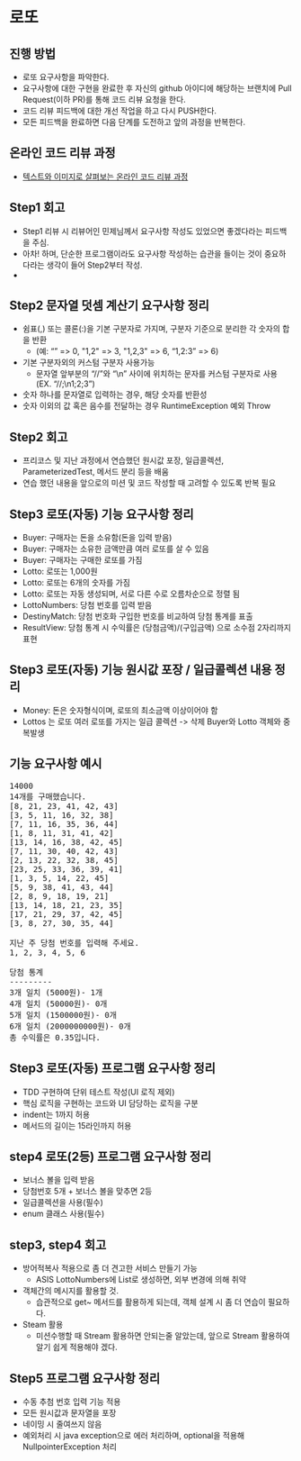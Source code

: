 # 로또
## 진행 방법
* 로또 요구사항을 파악한다.
* 요구사항에 대한 구현을 완료한 후 자신의 github 아이디에 해당하는 브랜치에 Pull Request(이하 PR)를 통해 코드 리뷰 요청을 한다.
* 코드 리뷰 피드백에 대한 개선 작업을 하고 다시 PUSH한다.
* 모든 피드백을 완료하면 다음 단계를 도전하고 앞의 과정을 반복한다.

## 온라인 코드 리뷰 과정
* [텍스트와 이미지로 살펴보는 온라인 코드 리뷰 과정](https://github.com/next-step/nextstep-docs/tree/master/codereview)


## Step1 회고
* Step1 리뷰 시 리뷰어인 민제님께서 요구사항 작성도 있었으면 좋겠다라는 피드백을 주심.
* 아차! 하며, 단순한 프로그램이라도 요구사항 작성하는 습관을 들이는 것이 중요하다라는 생각이 들어 Step2부터 작성.
* 
## Step2 문자열 덧셈 계산기 요구사항 정리

* 쉼표(,) 또는 콜론(:)을 기본 구분자로 가지며, 구분자 기준으로 분리한 각 숫자의 합을 반환
  * (예: “” => 0, "1,2" => 3, "1,2,3" => 6, “1,2:3” => 6)
* 기본 구분자외의 커스텀 구분자 사용가능
  * 문자열 앞부분의 “//”와 “\n” 사이에 위치하는 문자를 커스텀 구분자로 사용(EX. “//;\n1;2;3”)
* 숫자 하나를 문자열로 입력하는 경우, 해당 숫자를 반환성
* 숫자 이외의 값 혹은 음수를 전달하는 경우 RuntimeException 예외 Throw

## Step2 회고
* 프리코스 및 지난 과정에서 연습했던 원시값 포장, 일급콜렉션, ParameterizedTest, 메서드 분리 등을 배움
* 연습 했던 내용을 앞으로의 미션 및 코드 작성할 때 고려할 수 있도록 반복 필요

## Step3 로또(자동) 기능 요구사항 정리
* Buyer: 구매자는 돈을 소유함(돈을 입력 받음)
* Buyer: 구매자는 소유한 금액만큼 여러 로또를 살 수 있음
* Buyer: 구매자는 구매한 로또를 가짐
* Lotto: 로또는 1,000원
* Lotto: 로또는 6개의 숫자를 가짐
* Lotto: 로또는 자동 생성되며, 서로 다른 수로 오름차순으로 정렬 됨
* LottoNumbers: 당첨 번호를 입력 받음
* DestinyMatch: 당첨 번호화 구입한 번호를 비교하여 당첨 통계를 표출
* ResultView: 당첨 통계 시 수익률은 (당첨금액)/(구입금액) 으로 소수점 2자리까지 표현
## Step3 로또(자동) 기능 원시값 포장 / 일급콜렉션 내용 정리
* Money: 돈은 숫자형식이며, 로또의 최소금액 이상이어야 함
* Lottos 는 로또 여러 로또를 가지는 일급 콜렉션
  -> 삭제 Buyer와 Lotto 객체와 중복발생
## 기능 요구사항 예시
<pre>
14000
14개를 구매했습니다.
[8, 21, 23, 41, 42, 43]
[3, 5, 11, 16, 32, 38]
[7, 11, 16, 35, 36, 44]
[1, 8, 11, 31, 41, 42]
[13, 14, 16, 38, 42, 45]
[7, 11, 30, 40, 42, 43]
[2, 13, 22, 32, 38, 45]
[23, 25, 33, 36, 39, 41]
[1, 3, 5, 14, 22, 45]
[5, 9, 38, 41, 43, 44]
[2, 8, 9, 18, 19, 21]
[13, 14, 18, 21, 23, 35]
[17, 21, 29, 37, 42, 45]
[3, 8, 27, 30, 35, 44]

지난 주 당첨 번호를 입력해 주세요.
1, 2, 3, 4, 5, 6

당첨 통계
---------
3개 일치 (5000원)- 1개
4개 일치 (50000원)- 0개
5개 일치 (1500000원)- 0개
6개 일치 (2000000000원)- 0개
총 수익률은 0.35입니다.
</pre>
## Step3 로또(자동) 프로그램 요구사항 정리
* TDD 구현하여 단위 테스트 작성(UI 로직 제외)
* 핵심 로직을 구현하는 코드와 UI 담당하는 로직을 구분
* indent는 1까지 허용
* 메서드의 길이는 15라인까지 허용

## step4 로또(2등) 프로그램 요구사항 정리
* 보너스 볼을 입력 받음
* 당첨번호 5개 + 보너스 볼을 맞추면 2등
* 일급콜렉션을 사용(필수)
* enum 클래스 사용(필수)

## step3, step4 회고
* 방어적복사 적용으로 좀 더 견고한 서비스 만들기 가능 
  - ASIS LottoNumbers에 List<Integer>로 생성하면, 외부 변경에 의해 취약
* 객체간의 메시지를 활용할 것.
  - 습관적으로 get~ 메서드를 활용하게 되는데, 객체 설계 시 좀 더 연습이 필요하다.
* Steam 활용
  - 미션수행할 때 Stream 활용하면 안되는줄 알았는데, 앞으로 Stream 활용하여 알기 쉽게 적용해야 겠다.

## Step5 프로그램 요구사항 정리
* 수동 추첨 번호 입력 기능 적용
* 모든 원시값과 문자열을 포장
* 네이밍 시 줄여쓰지 않음
* 예외처리 시 java exception으로 에러 처리하며, optional을 적용해 NullpointerException 처리